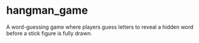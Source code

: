 # hangman_game
A word-guessing game where players guess letters to reveal a hidden word before a stick figure is fully drawn.
